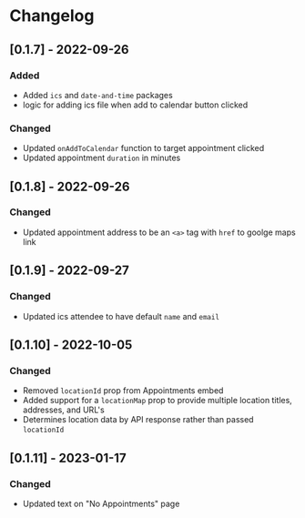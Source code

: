 # Changelog

## [0.1.7] - 2022-09-26

### Added

- Added `ics` and `date-and-time` packages
- logic for adding ics file when add to calendar button clicked

### Changed

- Updated `onAddToCalendar` function to target appointment clicked
- Updated appointment `duration` in minutes

## [0.1.8] - 2022-09-26

### Changed

- Updated appointment address to be an `<a>` tag with `href` to goolge maps link

## [0.1.9] - 2022-09-27

### Changed

- Updated ics attendee to have default `name` and `email`

## [0.1.10] - 2022-10-05

### Changed

- Removed `locationId` prop from Appointments embed
- Added support for a `locationMap` prop to provide multiple location titles, addresses, and URL's
- Determines location data by API response rather than passed `locationId`

## [0.1.11] - 2023-01-17

### Changed

- Updated text on "No Appointments" page
